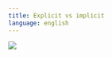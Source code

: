 ```yaml
---
title: Explicit vs implicit
language: english
---
```


<a href="/images/wat/explicit.jpg" class="fresco center" data-fresco-group="thumbnail" data-fresco-options="ui: 'inside', thumbnails: false"><img src="/previews/wat/explicit.jpg"/></a>